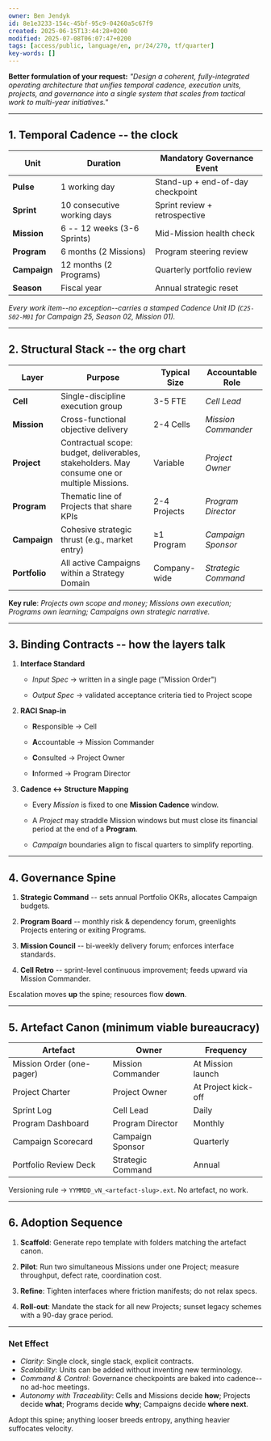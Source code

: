 ```yaml
---
owner: Ben Jendyk
id: 8e1e3233-154c-45bf-95c9-04260a5c67f9
created: 2025-06-15T13:44:28+0200
modified: 2025-07-08T06:07:47+0200
tags: [access/public, language/en, pr/24/270, tf/quarter]
key-words: []
---
```


**Better formulation of your request:** _"Design a coherent, fully-integrated operating architecture that unifies temporal cadence, execution units, projects, and governance into a single system that scales from tactical work to multi-year initiatives."_
* * *

## 1. Temporal Cadence -- the clock

| Unit | Duration | Mandatory Governance Event | 
| ---- | ---- | ----  |
| **Pulse** | 1 working day | Stand-up + end-of-day checkpoint | 
| **Sprint** | 10 consecutive working days | Sprint review + retrospective | 
| **Mission** | 6 -- 12 weeks (3-6 Sprints) | Mid-Mission health check | 
| **Program** | 6 months (2 Missions) | Program steering review | 
| **Campaign** | 12 months (2 Programs) | Quarterly portfolio review | 
| **Season** | Fiscal year | Annual strategic reset | 

_Every work item--no exception--carries a stamped Cadence Unit ID (`C25-S02-M01` for Campaign 25, Season 02, Mission 01)._

* * *

## 2. Structural Stack -- the org chart

| Layer | Purpose | Typical Size | Accountable Role | 
| ---- | ---- | ---- | ----  |
| **Cell** | Single-discipline execution group | 3-5 FTE | _Cell Lead_ | 
| **Mission** | Cross-functional objective delivery | 2-4 Cells | _Mission Commander_ | 
| **Project** | Contractual scope: budget, deliverables, stakeholders. May consume one or multiple Missions. | Variable | _Project Owner_ | 
| **Program** | Thematic line of Projects that share KPIs | 2-4 Projects | _Program Director_ | 
| **Campaign** | Cohesive strategic thrust (e.g., market entry) | ≥1 Program | _Campaign Sponsor_ | 
| **Portfolio** | All active Campaigns within a Strategy Domain | Company-wide | _Strategic Command_ | 

**Key rule**: _Projects own scope and money; Missions own execution; Programs own learning; Campaigns own strategic narrative._

* * *

## 3. Binding Contracts -- how the layers talk

1. **Interface Standard**

    - _Input Spec_ → written in a single page ("Mission Order")

    - _Output Spec_ → validated acceptance criteria tied to Project scope

2. **RACI Snap-in**

    - **R**esponsible → Cell

    - **A**ccountable → Mission Commander

    - **C**onsulted → Project Owner

    - **I**nformed → Program Director

3. **Cadence ↔ Structure Mapping**

    - Every _Mission_ is fixed to one **Mission Cadence** window.

    - A _Project_ may straddle Mission windows but must close its financial period at the end of a **Program**.

    - _Campaign_ boundaries align to fiscal quarters to simplify reporting.
* * *

## 4. Governance Spine

1. **Strategic Command** -- sets annual Portfolio OKRs, allocates Campaign budgets.

2. **Program Board** -- monthly risk & dependency forum, greenlights Projects entering or exiting Programs.

3. **Mission Council** -- bi-weekly delivery forum; enforces interface standards.

4. **Cell Retro** -- sprint-level continuous improvement; feeds upward via Mission Commander.

Escalation moves **up** the spine; resources flow **down**.
* * *

## 5. Artefact Canon (minimum viable bureaucracy)

| Artefact | Owner | Frequency | 
| ---- | ---- | ----  |
| Mission Order (one-pager) | Mission Commander | At Mission launch | 
| Project Charter | Project Owner | At Project kick-off | 
| Sprint Log | Cell Lead | Daily | 
| Program Dashboard | Program Director | Monthly | 
| Campaign Scorecard | Campaign Sponsor | Quarterly | 
| Portfolio Review Deck | Strategic Command | Annual | 

Versioning rule → `YYMMDD_vN_<artefact-slug>.ext`. No artefact, no work.

* * *

## 6. Adoption Sequence

1. **Scaffold**: Generate repo template with folders matching the artefact canon.

2. **Pilot**: Run two simultaneous Missions under one Project; measure throughput, defect rate, coordination cost.

3. **Refine**: Tighten interfaces where friction manifests; do not relax specs.

4. **Roll-out**: Mandate the stack for all new Projects; sunset legacy schemes with a 90-day grace period.

* * *

### Net Effect

- _Clarity_: Single clock, single stack, explicit contracts.
- _Scalability_: Units can be added without inventing new terminology.
- _Command & Control_: Governance checkpoints are baked into cadence--no ad-hoc meetings.
- _Autonomy with Traceability_: Cells and Missions decide **how**; Projects decide **what**; Programs decide **why**; Campaigns decide **where next**.

Adopt this spine; anything looser breeds entropy, anything heavier suffocates velocity.